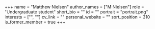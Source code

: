 +++
name = "Matthew Nielsen"
author_names = ["M Nielsen"]
role = "Undergraduate student"
short_bio = ""
id = ""
portrait = "portrait.png"
interests = ["", ""]
cv_link = ""
personal_website = ""
sort_position = 310
is_former_member = true
+++

